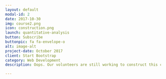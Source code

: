 ```yaml
---
layout: default
modal-id: 2
date: 2017-10-30
img: course2.png
icon: construction.png
launch: quantitative-analysis
button: Subscribe
buttonpic: fa fa-envelope-o
alt: image-alt
project-date: October 2017
client: Start Bootstrap
category: Web Development
description: Oops. Our volunteers are still working to construct this course. Please visit this page again in the near future, or subscribe to our mailing list to stay up-to-date with the release of our new courses.

---
```

